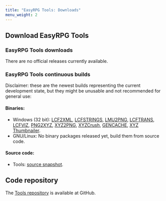 ```yaml
---
title: "EasyRPG Tools: Downloads"
menu_weight: 2
---
```

<div class="info" markdown="1">

## Download EasyRPG Tools

### EasyRPG Tools downloads

There are no official releases currently available.

### EasyRPG Tools continuous builds

Disclaimer: these are the newest builds representing the current development
state, but they might be unusable and not recommended for general use:

#### Binaries:

- Windows (32 bit): [LCF2XML], [LCFSTRINGS], [LMU2PNG], [LCFTRANS], [LCFVIZ],
  [PNG2XYZ], [XYZ2PNG], [XYZCrush], [GENCACHE], [XYZ Thumbnailer].
- GNU/Linux: No binary packages released yet, build them from source code.

#### Source code:

*   Tools: [source snapshot].

## Code repository

The [Tools repository] is available at GitHub.

[LCF2XML]: <%= jenkins_link("liblcf-win32", "build/bin/lcf2xml.exe") %>
[LCFSTRINGS]: <%= jenkins_link("liblcf-win32", "build/bin/lcfstrings.exe") %>
[LMU2PNG]: <%= jenkins_link("tools-win32", "bin/lmu2png.exe") %>
[LCFTRANS]: <%= jenkins_link("tools-win32", "bin/lcftrans.exe") %>
[LCFVIZ]: <%= jenkins_link("tools-win32", "bin/lcfviz.exe") %>
[PNG2XYZ]: <%= jenkins_link("tools-win32", "bin/png2xyz.exe") %>
[XYZ2PNG]: <%= jenkins_link("tools-win32", "bin/xyz2png.exe") %>
[XYZCrush]: <%= jenkins_link("tools-win32", "bin/xyzcrush.exe") %>
[GENCACHE]: <%= jenkins_link("tools-win32", "bin/gencache.exe") %>
[XYZ Thumbnailer]: <%= jenkins_link("tools-win32", "bin/xyz-thumbnailer.zip") %>

[source snapshot]: https://github.com/EasyRPG/Tools/archive/master.zip
[Tools repository]: https://github.com/EasyRPG/Tools

</div>